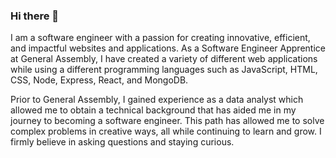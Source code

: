 ### Hi there 👋

<!--
**mgreen1092/mgreen1092** is a ✨ _special_ ✨ repository because its `README.md` (this file) appears on your GitHub profile.

Here are some ideas to get you started:

- 🔭 I’m currently working on ...
- 🌱 I’m currently learning ...
- 👯 I’m looking to collaborate on ...
- 🤔 I’m looking for help with ...
- 💬 Ask me about ...
- 📫 How to reach me: ...
- 😄 Pronouns: ...
- ⚡ Fun fact: ...
-->

I am a software engineer with a passion for creating innovative, efficient, and impactful websites and applications. As a Software Engineer Apprentice at General Assembly, I have created a variety of different web applications while using a different programming languages such as JavaScript, HTML, CSS, Node, Express, React, and MongoDB.

Prior to General Assembly, I gained experience as a data analyst which allowed me to obtain a technical background that has aided me in my journey to becoming a software engineer. This path has allowed me to solve complex problems in creative ways, all while continuing to learn and grow. I firmly believe in asking questions and staying curious.
